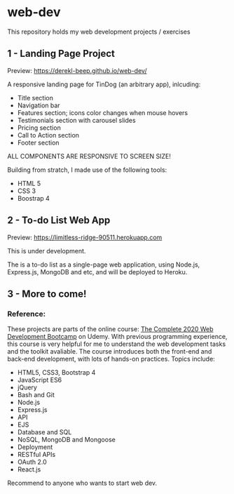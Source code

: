 # web-dev
This repository holds my web development projects / exercises

## 1 - Landing Page Project

Preview: https://derekl-beep.github.io/web-dev/

A responsive landing page for TinDog (an arbitrary app), inlcuding:
- Title section
- Navigation bar
- Features section; icons color changes when mouse hovers
- Testimonials section with carousel slides
- Pricing section
- Call to Action section
- Footer section

ALL COMPONENTS ARE RESPONSIVE TO SCREEN SIZE!


Building from stratch, I made use of the following tools: 
- HTML 5
- CSS 3
- Boostrap 4

## 2 - To-do List Web App

Preview: https://limitless-ridge-90511.herokuapp.com

This is under development.

The is a to-do list as a single-page web application, using Node.js, Express.js, MongoDB and etc, and will be deployed to Heroku.
## 3 - More to come!


### Reference:
These projects are parts of the online course:
[The Complete 2020 Web Development Bootcamp](https://www.udemy.com/course/the-complete-web-development-bootcamp/) on Udemy.
With previous programming experience, this course is very helpful for me to understand the web development tasks and the toolkit avaliable.
The course introduces both the front-end and back-end development, with lots of hands-on practices. Topics include:

- HTML5, CSS3, Bootstrap 4
- JavaScript ES6
- jQuery
- Bash and Git
- Node.js
- Express.js
- API
- EJS
- Database and SQL
- NoSQL, MongoDB and Mongoose
- Deployment
- RESTful APIs
- OAuth 2.0
- React.js

Recommend to anyone who wants to start web dev.

